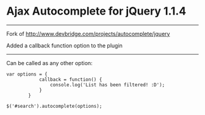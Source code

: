 # Ajax Autocomplete for jQuery 1.1.4

***

Fork of http://www.devbridge.com/projects/autocomplete/jquery

Added a callback function option to the plugin

***

Can be called as any other option:


```
var options = {
  			callback = function() {
				console.log('List has been filtered! :D');
			}
		}

$('#search').autocomplete(options);
```